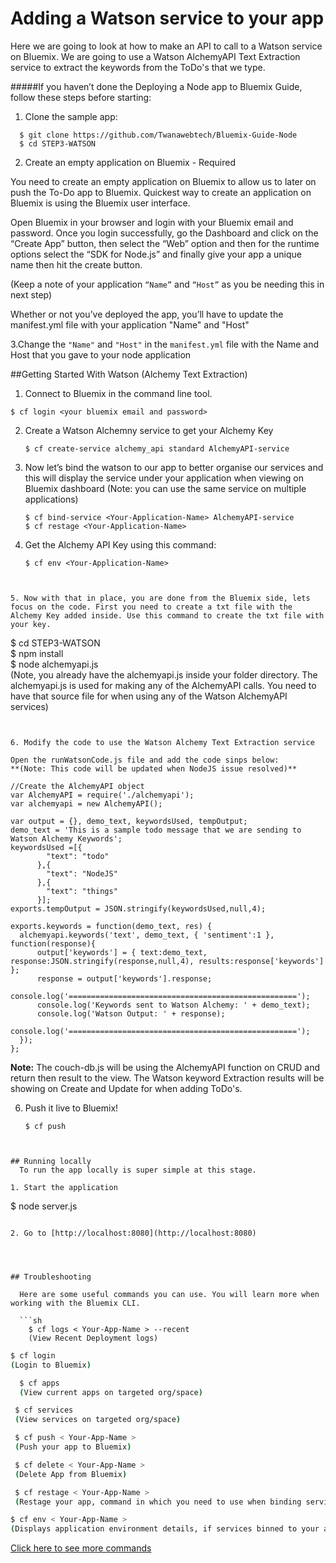 # Adding a Watson service to your app

Here we are going to look at how to make an API to call to a Watson service on Bluemix. We are going to use a Watson AlchemyAPI Text Extraction service to extract the keywords from the ToDo's that we type.


#####If you haven’t done the Deploying a Node app to Bluemix Guide, follow these steps before starting:
1. Clone the sample app:
  ```
    $ git clone https://github.com/Twanawebtech/Bluemix-Guide-Node
    $ cd STEP3-WATSON
  ```

2. Create an empty application on Bluemix - Required

You need to create an empty application on Bluemix to allow us to later on push the To-Do app to Bluemix.
Quickest way to create an application on Bluemix is using the Bluemix user interface.

Open Bluemix in your browser and login with your Bluemix email and password.
Once you login successfully, go the Dashboard and click on the “Create App” button, then select the “Web” option and then for the runtime options select the “SDK for Node.js” and finally give your app a unique name then hit the create button.

(Keep a note of your application `“Name”` and `“Host”` as you be needing this in next step)

Whether or not you’ve deployed the app, you’ll have to update the manifest.yml file with your application "Name" and "Host"

3.Change the `"Name"` and `"Host"` in the `manifest.yml` file with the Name and Host that you gave to your node application


##Getting Started With Watson (Alchemy Text Extraction)

1. Connect to Bluemix in the command line tool.
  ```
  $ cf login <your bluemix email and password>
  ```
  
2. Create a Watson Alchemny service to get your Alchemy Key
   ```
   $ cf create-service alchemy_api standard AlchemyAPI-service
   ```
   
3. Now let’s bind the watson to our app to better organise our services and this will display the service under your application when viewing on Bluemix dashboard (Note: you can use the same service on multiple applications)
   ```
   $ cf bind-service <Your-Application-Name> AlchemyAPI-service
   $ cf restage <Your-Application-Name>
   ```
   
4. Get the Alchemy API Key using this command:
   ```
   $ cf env <Your-Application-Name>
```


5. Now with that in place, you are done from the Bluemix side, lets focus on the code. First you need to create a txt file with the Alchemy Key added inside. Use this command to create the txt file with your key.
   ```
   $ cd STEP3-WATSON   
   $ npm install          
   $ node alchemyapi.js <Your-Watson AlchemyAPI-Key>  
   (Note, you already have the alchemyapi.js inside your folder directory. The alchemyapi.js is used for making any of the AlchemyAPI calls. You need to have that source file for when using any of the Watson AlchemyAPI services)  
```


6. Modify the code to use the Watson Alchemy Text Extraction service

Open the runWatsonCode.js file and add the code sinps below:
**(Note: This code will be updated when NodeJS issue resolved)**

   ```
    //Create the AlchemyAPI object
    var AlchemyAPI = require('./alchemyapi');
    var alchemyapi = new AlchemyAPI();

    var output = {}, demo_text, keywordsUsed, tempOutput;
    demo_text = 'This is a sample todo message that we are sending to Watson Alchemy Keywords';
    keywordsUsed =[{
            "text": "todo"
          },{
            "text": "NodeJS"
          },{
            "text": "things"
          }];
    exports.tempOutput = JSON.stringify(keywordsUsed,null,4);

    exports.keywords = function(demo_text, res) {
      alchemyapi.keywords('text', demo_text, { 'sentiment':1 }, function(response){
          output['keywords'] = { text:demo_text, response:JSON.stringify(response,null,4), results:response['keywords'] };
          response = output['keywords'].response;
          console.log('===================================================');
          console.log('Keywords sent to Watson Alchemy: ' + demo_text);
          console.log('Watson Output: ' + response);
          console.log('===================================================');
      });
    };


 **Note:** The couch-db.js will be using the AlchemyAPI function on CRUD and return then result to the view. The Watson keyword Extraction results will be showing on Create and Update for when adding ToDo's.


6. Push it live to Bluemix!

   ```
   $ cf push
```


## Running locally
  To run the app locally is super simple at this stage.

1. Start the application

   ```
   $ node server.js
```

2. Go to [http://localhost:8080](http://localhost:8080)




## Troubleshooting

  Here are some useful commands you can use. You will learn more when working with the Bluemix CLI.

  ```sh
    $ cf logs < Your-App-Name > --recent
    (View Recent Deployment logs)
  ```

  ```sh
  $ cf login
  (Login to Bluemix)
  ```
  ```sh
    $ cf apps
    (View current apps on targeted org/space)
  ```
  ```sh
   $ cf services
   (View services on targeted org/space)
  ```
  ```sh
   $ cf push < Your-App-Name >
   (Push your app to Bluemix)
  ```
  ```sh
   $ cf delete < Your-App-Name >
   (Delete App from Bluemix)
  ```
  ```sh
   $ cf restage < Your-App-Name >
   (Restage your app, command in which you need to use when binding services)
  ```
  ```sh
  $ cf env < Your-App-Name >
  (Displays application environment details, if services binned to your app such as a database then you can see your Database details as well using this command)
  ```

  [Click here to see more commands](https://console.ng.bluemix.net/docs/cli/reference/bluemix_cli/index.html)
